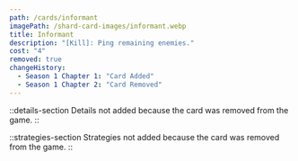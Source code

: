```yaml
---
path: /cards/informant
imagePath: /shard-card-images/informant.webp
title: Informant
description: "[Kill]: Ping remaining enemies."
cost: "4"
removed: true
changeHistory:
  - Season 1 Chapter 1: "Card Added"
  - Season 1 Chapter 2: "Card Removed"
---
```


::details-section
Details not added because the card was removed from the game.
::

::strategies-section
Strategies not added because the card was removed from the game.
::
